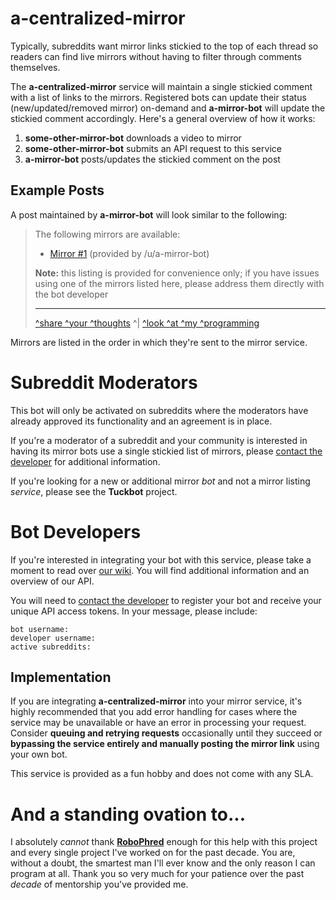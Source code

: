# a-centralized-mirror

Typically, subreddits want mirror links stickied to the top of each thread so readers can find live mirrors without having to filter through comments themselves.

The **a-centralized-mirror** service will maintain a single stickied comment with a list of links to the mirrors. Registered bots can update their status (new/updated/removed mirror) on-demand and **a-mirror-bot** will update the stickied comment accordingly. Here's a general overview of how it works:

1. **some-other-mirror-bot** downloads a video to mirror
2. **some-other-mirror-bot** submits an API request to this service
3. **a-mirror-bot** posts/updates the stickied comment on the post

## Example Posts

A post maintained by **a-mirror-bot** will look similar to the following:

> The following mirrors are available:
>
> - [Mirror #1](https://youtube.com/) (provided by /u/a-mirror-bot)
>
> **Note:** this listing is provided for convenience only; if you have issues using one of the mirrors listed here, please address them directly with the bot developer
>
> ---
>
> [^share ^your ^thoughts](https://api.amirror.link/thoughts) ^| [^look ^at ^my ^programming](https://api.amirror.link/source)

Mirrors are listed in the order in which they're sent to the mirror service.

# Subreddit Moderators

This bot will only be activated on subreddits where the moderators have already approved its functionality and an agreement is in place.

If you're a moderator of a subreddit and your community is interested in having its mirror bots use a single stickied list of mirrors, please [contact the developer](https://reddit.com/message/compose/?to=a-mirror-bot&subject=a-mirror-bot%20-%20new%20subreddit%20support&message=bot%20username:%20%60mybot%60%0Adeveloper%20username:%20%60thebot_developer%60%0Aactive%20subreddits:%20%60/r/MySubreddit%60) for additional information.

If you're looking for a new or additional mirror _bot_ and not a mirror listing _service_, please see the **Tuckbot** project.

# Bot Developers

If you're interested in integrating your bot with this service, please take a moment to read over [our wiki](https://api.amirror.link/source/wiki). You will find additional information and an overview of our API.

You will need to [contact the developer](https://reddit.com/message/compose/?to=a-mirror-bot&subject=a-realized-mirror%20-%20api%20access) to register your bot and receive your unique API access tokens. In your message, please include:

```
bot username:
developer username:
active subreddits:
```

## Implementation

If you are integrating **a-centralized-mirror** into your mirror service, it's highly recommended that you add error handling for cases where the service may be unavailable or have an error in processing your request. Consider **queuing and retrying requests** occasionally until they succeed or **bypassing the service entirely and manually posting the mirror link** using your own bot.

This service is provided as a fun hobby and does not come with any SLA.

# And a standing ovation to...

I absolutely _cannot_ thank **[RoboPhred](https://github.com/robophred)** enough for this help with this project and every single project I've worked on for the past decade. You are, without a doubt, the smartest man I'll ever know and the only reason I can program at all. Thank you so very much for your patience over the past _decade_ of mentorship you've provided me.
